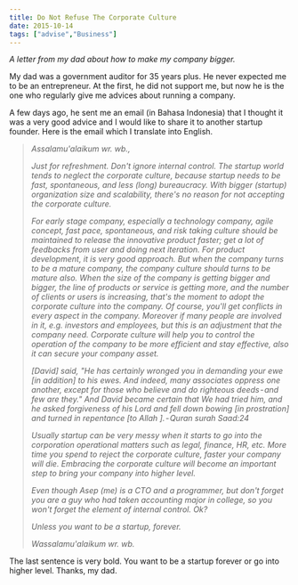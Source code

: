 ```yaml
---
title: Do Not Refuse The Corporate Culture
date: 2015-10-14
tags: ["advise","Business"]
---
```


_A letter from my dad about how to make my company bigger._

My dad was a government auditor for 35 years plus. He never expected me to be an entrepreneur. At the first, he did not support me, but now he is the one who regularly give me advices about running a company.

A few days ago, he sent me an email (in Bahasa Indonesia) that I thought it was a very good advice and I would like to share it to another startup founder. Here is the email which I translate into English.
> _Assalamu'alaikum wr. wb.,_
> 
> 
> _Just for refreshment. Don't ignore internal control. The startup world tends to neglect the corporate culture, because startup needs to be fast, spontaneous, and less (long) bureaucracy. With bigger (startup) organization size and scalability, there's no reason for not accepting the corporate culture._
> 
> 
> _For early stage company, especially a technology company, agile concept, fast pace, spontaneous, and risk taking culture should be maintained to release the innovative product faster; get a lot of feedbacks from user and doing next iteration. For product development, it is very good approach. But when the company turns to be a mature company, the company culture should turns to be mature also. When the size of the company is getting bigger and bigger, the line of products or service is getting more, and the number of clients or users is increasing, that's the moment to adopt the corporate culture into the company. Of course, you'll get conflicts in every aspect in the company. Moreover if many people are involved in it, e.g. investors and employees, but this is an adjustment that the company need. Corporate culture will help you to control the operation of the company to be more efficient and stay effective, also it can secure your company asset._
> 
> 
> _[David] said, "He has certainly wronged you in demanding your ewe [in addition] to his ewes. And indeed, many associates oppress one another, except for those who believe and do righteous deeds - and few are they." And David became certain that We had tried him, and he asked forgiveness of his Lord and fell down bowing [in prostration] and turned in repentance [to Allah ]. - Quran surah Saad:24_
> 
> 
> _Usually startup can be very messy when it starts to go into the corporation operational matters such as legal, finance, HR, etc. More time you spend to reject the corporate culture, faster your company will die. Embracing the corporate culture will become an important step to bring your company into higher level._
> 
> 
> _Even though Asep (me) is a CTO and a programmer, but don't forget you are a guy who had taken accounting major in college, so you won't forget the element of internal control. Ok?_
> 
> 
> _Unless you want to be a startup, forever._
> 
> 
> _Wassalamu'alaikum wr. wb._

The last sentence is very bold. You want to be a startup forever or go into higher level. Thanks, my dad.
